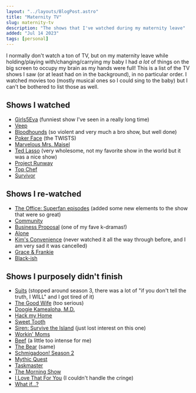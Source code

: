 ```yaml
---
layout: "../layouts/BlogPost.astro"
title: "Maternity TV"
slug: maternity-tv
description: "The shows that I've watched during my maternity leave"
added: "Jul 14 2023"
tags: [personal]
---
```


I normally don't watch a ton of TV, but on my maternity leave while holding/playing with/changing/carrying my baby I had _a lot_ of things on the big screen to occupy my brain as my hands were full! This is a list of the TV shows I saw (or at least had on in the background), in no particular order. I watched movies too (mostly musical ones so I could sing to the baby) but I can't be bothered to list those as well.

## Shows I watched

- [Girls5Eva](https://www.imdb.com/title/tt11650492/) (funniest show I've seen in a really long time)
- [Veep](https://www.imdb.com/title/tt1759761/)
- [Bloodhounds](https://www.netflix.com/title/81444051) (so violent and very much a bro show, but well done)
- [Poker Face](https://www.imdb.com/title/tt14269590/) (the TWISTS)
- [Marvelous Mrs. Maisel](https://www.imdb.com/title/tt5788792/)
- [Ted Lasso](https://www.imdb.com/title/tt10986410/) (very wholesome, not my favorite show in the world but it was a nice show)
- [Project Runway](https://www.bravotv.com/project-runway)
- [Top Chef](https://www.bravotv.com/top-chef)
- [Survivor](https://www.cbs.com/shows/survivor/)

## Shows I re-watched

- [The Office: Superfan episodes](https://www.imdb.com/title/tt27738382/) (added some new elements to the show that were so great)
- [Community](https://www.imdb.com/title/tt1439629/)
- [Business Proposal](https://www.imdb.com/title/tt14819828/) (one of my fave k-dramas!)
- [Alone](https://www.history.com/shows/alone)
- [Kim's Convenience](https://www.imdb.com/title/tt5912064/) (never watched it all the way through before, and I am very sad it was cancelled)
- [Grace & Frankie](https://www.imdb.com/title/tt3609352/)
- [Black-ish](https://www.imdb.com/title/tt3487356/)

## Shows I purposely didn't finish

- [Suits](https://www.imdb.com/title/tt1632701/) (stopped around season 3, there was a lot of "if you don't tell the truth, I WILL" and I got tired of it)
- [The Good Wife](https://www.imdb.com/title/tt1442462/) (too serious)
- [Doogie Kamealoha, M.D.](https://www.imdb.com/title/tt12225230/)
- [Hack my Home](https://www.netflix.com/title/81319212)
- [Sweet Tooth](https://www.imdb.com/title/tt12809988/)
- [Siren: Survive the Island](https://www.netflix.com/title/81631016) (just lost interest on this one)
- [Workin' Moms](https://www.imdb.com/title/tt6143796/)
- [Beef](https://www.imdb.com/title/tt14403178/) (a little too intense for me)
- [The Bear](https://www.imdb.com/title/tt14452776/) (same)
- [Schmigadoon! Season 2](https://www.imdb.com/title/tt11808942/)
- [Mythic Quest](https://www.imdb.com/title/tt8879940/)
- [Taskmaster](https://taskmaster.tv/)
- [The Morning Show](https://www.imdb.com/title/tt7203552/)
- [I Love That For You](https://www.imdb.com/title/tt9319706/) (I couldn't handle the cringe)
- [What if...?](https://www.imdb.com/title/tt10168312/)
